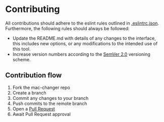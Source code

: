 # Contributing

All contributions should adhere to the eslint rules outlined in [.eslintrc.json](.eslintrc.json). Furthermore, the following rules should always be followed:

- Update the README.md with details of any changes to the interface, this includes new options, or any modifications to the intended use of this tool.
- Increase version numbers according to the [SemVer 2.0](https://semver.org/) versioning scheme.

## Contribution flow

1. Fork the mac-changer repo
1. Create a branch
1. Commit any changes to your branch
1. Push commits to the remote branch
1. Open a [Pull Request](https://github.com/torywalker/transaction-client/pulls)
1. Await Pull Request approval
